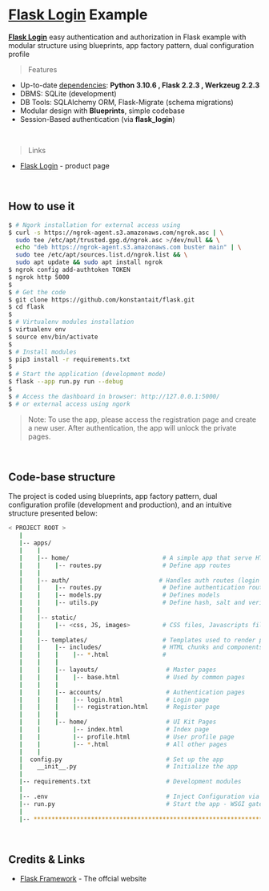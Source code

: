 # [Flask Login](https://github.com/konstantait) Example

**[Flask Login](https://github.com/konstantait)** easy authentication and authorization in Flask example with modular structure using blueprints, app factory pattern, dual configuration profile 
<br />

> Features

- Up-to-date [dependencies](./requirements.txt): **Python 3.10.6 , Flask 2.2.3 , Werkzeug 2.2.3**
- DBMS: SQLite (development) 
- DB Tools: SQLAlchemy ORM, Flask-Migrate (schema migrations)
- Modular design with **Blueprints**, simple codebase
- Session-Based authentication (via **flask_login**)
<br />

> Links

- [Flask Login](https://github.com/konstantait) - product page
<br />

## How to use it

```bash
$ # Ngork installation for external access using
$ curl -s https://ngrok-agent.s3.amazonaws.com/ngrok.asc | \
  sudo tee /etc/apt/trusted.gpg.d/ngrok.asc >/dev/null && \
  echo "deb https://ngrok-agent.s3.amazonaws.com buster main" | \
  sudo tee /etc/apt/sources.list.d/ngrok.list && \
  sudo apt update && sudo apt install ngrok
$ ngrok config add-authtoken TOKEN
$ ngrok http 5000
$
$ # Get the code
$ git clone https://github.com/konstantait/flask.git
$ cd flask
$
$ # Virtualenv modules installation
$ virtualenv env
$ source env/bin/activate
$
$ # Install modules
$ pip3 install -r requirements.txt
$
$ # Start the application (development mode)
$ flask --app run.py run --debug
$
$ # Access the dashboard in browser: http://127.0.0.1:5000/
$ # or external access using ngork
```

> Note: To use the app, please access the registration page and create a new user. After authentication, the app will unlock the private pages.

<br />

## Code-base structure

The project is coded using blueprints, app factory pattern, dual configuration profile (development and production), and an intuitive structure presented below:

```bash
< PROJECT ROOT >
   |
   |-- apps/
   |    |
   |    |-- home/                          # A simple app that serve HTML files
   |    |    |-- routes.py                 # Define app routes
   |    |
   |    |-- auth/                         # Handles auth routes (login and register)
   |    |    |-- routes.py                 # Define authentication routes  
   |    |    |-- models.py                 # Defines models  
   |    |    |-- utils.py                  # Define hash, salt and verify passwords 
   |    |
   |    |-- static/
   |    |    |-- <css, JS, images>         # CSS files, Javascripts files
   |    |
   |    |-- templates/                     # Templates used to render pages
   |    |    |-- includes/                 # HTML chunks and components
   |    |    |    |-- *.html               #
   |    |    |
   |    |    |-- layouts/                   # Master pages
   |    |    |    |-- base.html             # Used by common pages
   |    |    |
   |    |    |-- accounts/                  # Authentication pages
   |    |    |    |-- login.html            # Login page
   |    |    |    |-- registration.html     # Register page
   |    |    |
   |    |    |-- home/                      # UI Kit Pages
   |    |         |-- index.html            # Index page
   |    |         |-- profile.html          # User profile page
   |    |         |-- *.html                # All other pages
   |    |    
   |  config.py                             # Set up the app
   |    __init__.py                         # Initialize the app
   |
   |-- requirements.txt                     # Development modules
   |
   |-- .env                                 # Inject Configuration via Environment
   |-- run.py                               # Start the app - WSGI gateway
   |
   |-- ************************************************************************
```

<br />

## Credits & Links

- [Flask Framework](https://www.palletsprojects.com/p/flask/) - The offcial website

<br />
